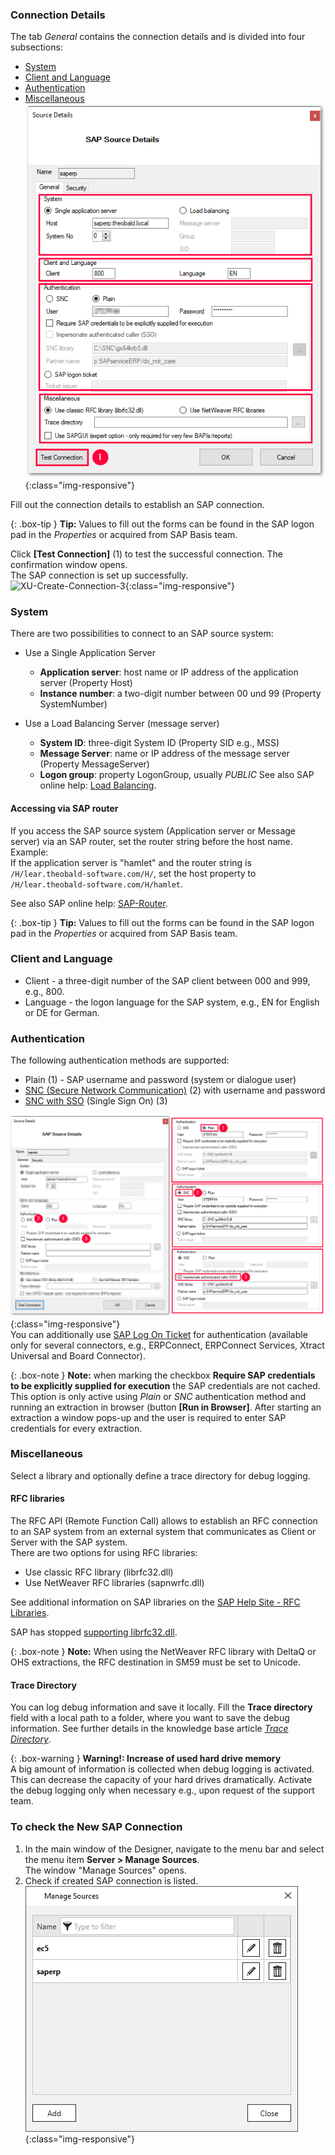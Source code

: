 
### Connection Details

The tab *General* contains the connection details and is divided into four subsections:
- [System](#system)
- [Client and Language](#client-and-language)
- [Authentication](#authentication)
- [Miscellaneous](#miscellaneous)
![XU-Create-Connection-3-A](/img/content/xu/sap_source-details.png){:class="img-responsive"}<br>

Fill out the connection details to establish an SAP connection.

{: .box-tip }
**Tip:** Values to fill out the forms can be found in the SAP logon pad in the *Properties* or acquired from SAP Basis team.

Click **[Test Connection]** (1) to test the successful connection. 
The confirmation window opens. <br>
The SAP connection is set up successfully.<br>
![XU-Create-Connection-3](/img/content/xu_test_connection.png){:class="img-responsive"} <br>


### System
There are two possibilities to connect to an SAP source system:
- Use a Single Application Server
	- **Application server**:  host name or IP address of the application server (Property Host) 
	- **Instance number**: a two-digit number between 00 und 99 (Property SystemNumber)

- Use a Load Balancing Server (message server)
	- **System ID**: three-digit System ID (Property SID e.g.,  MSS) 
	- **Message Server**: name or IP address of the message server (Property MessageServer) 
	- **Logon group**: property LogonGroup, usually *PUBLIC*
See also SAP online help: [Load Balancing](https://help.sap.com/saphelp_nwpi711/helpdata/en/c4/3a644c505211d189550000e829fbbd/content.htm?no_cache=true).

#### Accessing via SAP router

If you access the SAP source system (Application server or Message server) via an SAP router, set the router string before the host name. <br>
Example:<br>
If the application server is "hamlet" and the router string is ``/H/lear.theobald-software.com/H/``, set the host property to ``/H/lear.theobald-software.com/H/hamlet``.

See also SAP online help: [SAP-Router](https://help.sap.com/saphelp_snc700_ehp01/helpdata/en/48/6e2ef629540e27e10000000a421937/frameset.htm).

{: .box-tip }
**Tip:** Values to fill out the forms can be found in the SAP logon pad in the *Properties* or acquired from SAP Basis team.


### Client and Language
- Client - a three-digit number of the SAP client between 000 and 999, e.g., 800.
- Language - the logon language for the SAP system, e.g., EN for English or DE for German.

### Authentication
The following authentication methods are supported:
-  Plain (1) - SAP username and password (system or dialogue user)
- [SNC (Secure Network Communication)](../advanced-techniques/sap-single-sign-on/sso-with-kerberos-snc) (2) with username and password
- [SNC with SSO](../advanced-techniques/sap-single-sign-on) (Single Sign On) (3)
	
![XU-Authentication](/img/content/xu/sap-details-authentication.png){:class="img-responsive"}<br> 
You can additionally use [SAP Log On Ticket](../advanced-techniques/sap-single-sign-on/sso-with-sap-logon-ticket) for authentication (available only for several connectors, e.g., ERPConnect, ERPConnect Services, Xtract Universal and Board Connector).

{: .box-note }
**Note:** when marking the checkbox **Require SAP credentials to be explicitly supplied for execution** the SAP credentials are not cached. This option is only active 
using *Plain* or *SNC* authentication method and running an extraction in browser (button **[Run in Browser]**. After starting an extraction a window pops-up and the user is required to enter SAP credentials for every extraction. 


### Miscellaneous
Select a library and optionally define a trace directory for debug logging.

#### RFC libraries
The RFC API (Remote Function Call) allows to establish an RFC connection to an SAP system from an external system that communicates as Client or Server with the SAP system.  
There are two options for using RFC libraries:
- Use classic RFC library (librfc32.dll)
- Use NetWeaver RFC libraries (sapnwrfc.dll)


See additional information on SAP libraries on the [SAP Help Site - RFC Libraries](https://help.sap.com/saphelp_nwpi71/helpdata/de/45/18e96cd26321a1e10000000a1553f6/frameset.htm). <br>

SAP has stopped [supporting librfc32.dll](https://blogs.sap.com/2012/08/15/support-for-classic-rfc-library-ends-march-2016/). 

{: .box-note }
**Note:** When using the NetWeaver RFC library with DeltaQ or OHS extractions, the RFC destination in SM59 must be set to Unicode. 

#### Trace Directory

You can log debug information and save it locally. Fill the **Trace directory** field with a local path to a folder, where you want to save the debug information.
See further details in the knowledge base article [*Trace Directory*](https://kb.theobald-software.com/general/how-to-activate-tracing-for-xtract-products).

{: .box-warning }
**Warning!: Increase of used hard drive memory** <br>
A big amount of information is collected when debug logging is activated. This can decrease the capacity of your hard drives dramatically.
Activate the debug logging only when necessary e.g., upon request of the support team.

 
### To check the New SAP Connection
1. In the main window of the Designer, navigate to the menu bar and select the menu item **Server > Manage Sources**.<br>
The window "Manage Sources" opens. <br>
2. Check if created SAP connection is listed.<br>
![XU-Create-Connection-4](/img/content/xu_manage_source_2.png){:class="img-responsive"}



